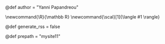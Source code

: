 <!-- @def author = "The Oracle" -->
@def author = "Yanni Papandreou"

\newcommand{\R}{\mathbb R}
\newcommand{\scal}[1]{\langle #1 \rangle}

@def generate_rss = false


<!-- name of repository -->
@def prepath = "mysite11"
